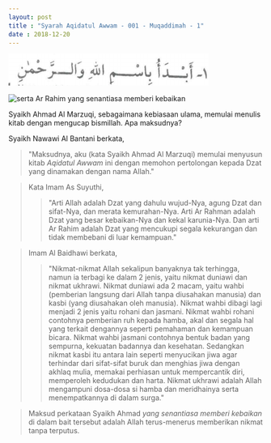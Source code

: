 ```yaml
---
layout: post
title : "Syarah Aqidatul Awwam - 001 - Muqaddimah - 1"
date : 2018-12-20
---
```

![Aku memulai menulis nazham ini dengan menyebut nama Allah dan Ar Rahman](/gambar/aqidatulawwam/aqidatulawwam001a.png)

![serta Ar Rahim yang senantiasa memberi kebaikan](/gambar/aqidatulawwam/aqidatulawwaam001b.png)

Syaikh Ahmad Al Marzuqi, sebagaimana kebiasaan ulama, memulai menulis kitab dengan mengucap bismillah. Apa maksudnya?

Syaikh Nawawi Al Bantani berkata, 
> "Maksudnya, aku (kata Syaikh Ahmad Al Marzuqi) memulai menyusun kitab _Aqidatul Awwam_ ini dengan memohon pertolongan kepada Dzat yang dinamakan dengan nama Allah."

> Kata Imam As Suyuthi,
>> "Arti Allah adalah Dzat yang dahulu wujud-Nya, agung Dzat dan sifat-Nya, dan merata kemurahan-Nya. Arti Ar Rahman adalah Dzat yang besar kebaikan-Nya dan kekal karunia-Nya. Dan arti Ar Rahim adalah Dzat yang mencukupi segala kekurangan dan tidak membebani di luar kemampuan."

> Imam Al Baidhawi berkata,
>> "Nikmat-nikmat Allah sekalipun banyaknya tak terhingga, namun ia terbagi ke dalam 2 jenis, yaitu nikmat duniawi dan nikmat ukhrawi. 
>> Nikmat duniawi ada 2 macam, yaitu wahbi (pemberian langsung dari Allah tanpa diusahakan manusia) dan kasbi (yang diusahakan oleh manusia). Nikmat wahbi dibagi lagi menjadi 2 jenis yaitu rohani dan jasmani. Nikmat wahbi rohani contohnya pemberian ruh kepada hamba, akal dan segala hal yang terkait dengannya seperti pemahaman dan kemampuan bicara. Nikmat wahbi jasmani contohnya bentuk badan yang sempurna, kekuatan badannya dan kesehatan. Sedangkan nikmat kasbi itu antara lain seperti menyucikan jiwa agar terhindar dari sifat-sifat buruk dan menghias jiwa dengan akhlaq mulia, memakai perhiasan untuk mempercantik diri, memperoleh kedudukan dan harta.
>> Nikmat ukhrawi adalah Allah mengampuni dosa-dosa si hamba dan meridhainya serta menempatkannya di dalam surga."

> Maksud perkataan Syaikh Ahmad _yang senantiasa memberi kebaikan_ di dalam bait tersebut adalah Allah terus-menerus memberikan nikmat tanpa terputus. 
